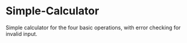 # Simple-Calculator
Simple calculator for the four basic operations, with error checking for invalid input.
